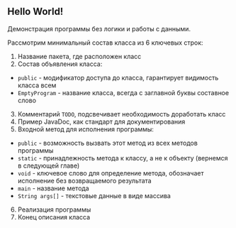 Hello World!
--
Демонстрация программы без логики и работы с данными.

Рассмотрим минимальный состав класса из 6 ключевых строк:
1) Название пакета, где расположен класс
2) Состав объявления класса:
- `public` - модификатор доступа до класса, гарантирует видимость класса всем
- `EmptyProgram` - название класса, всегда с заглавной буквы составное слово
3) Комментарий `TODO`, подсвечивает необходимость доработать класс
4) Пример JavaDoc, как стандарт для документирования
5) Входной метод для исполнения программы: 
- `public` - возможность вызвать этот метод из всех методов программы
- `static` - принадлежность метода к классу, а не к объекту (вернемся в следующей главе)
- `void` - ключевое слово для определение метода, обозначает исполнение без возвращаемого результата 
- `main` - название метода
- `String args[]` - текстовые данные в виде массива
6) Реализация программы
7) Конец описания класса